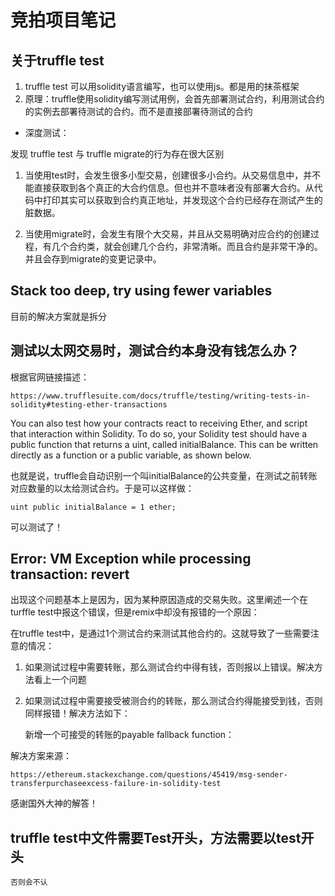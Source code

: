 # 竞拍项目笔记

## 关于truffle test

1. truffle test 可以用solidity语言编写，也可以使用js。都是用的抹茶框架
2. 原理：truffle使用solidity编写测试用例，会首先部署测试合约，利用测试合约的实例去部署待测试的合约。而不是直接部署待测试的合约

- 深度测试：

发现 truffle test 与 truffle migrate的行为存在很大区别

1. 当使用test时，会发生很多小型交易，创建很多小合约。从交易信息中，并不能直接获取到各个真正的大合约信息。但也并不意味者没有部署大合约。从代码中打印其实可以获取到合约真正地址，并发现这个合约已经存在测试产生的脏数据。

2. 当使用migrate时，会发生有限个大交易，并且从交易明确对应合约的创建过程，有几个合约类，就会创建几个合约，非常清晰。而且合约是非常干净的。并且会存到migrate的变更记录中。

##  Stack too deep, try using fewer variables

目前的解决方案就是拆分

## 测试以太网交易时，测试合约本身没有钱怎么办？

根据官网链接描述：

    https://www.trufflesuite.com/docs/truffle/testing/writing-tests-in-solidity#testing-ether-transactions

You can also test how your contracts react to receiving Ether, and script that interaction within Solidity. To do so, your Solidity test should have a public function that returns a uint, called initialBalance. This can be written directly as a function or a public variable, as shown below. 

也就是说，truffle会自动识别一个叫initialBalance的公共变量，在测试之前转账对应数量的以太给测试合约。于是可以这样做：

    uint public initialBalance = 1 ether;
可以测试了！

## Error: VM Exception while processing transaction: revert

出现这个问题基本上是因为，因为某种原因造成的交易失败。这里阐述一个在turffle test中报这个错误，但是remix中却没有报错的一个原因：

在truffle test中，是通过1个测试合约来测试其他合约的。这就导致了一些需要注意的情况：

1. 如果测试过程中需要转账，那么测试合约中得有钱，否则报以上错误。解决方法看上一个问题
2. 如果测试过程中需要接受被测合约的转账，那么测试合约得能接受到钱，否则同样报错！解决方法如下：

    新增一个可接受的转账的payable fallback function：

解决方案来源：

    https://ethereum.stackexchange.com/questions/45419/msg-sender-transferpurchaseexcess-failure-in-solidity-test

感谢国外大神的解答！
## truffle test中文件需要Test开头，方法需要以test开头

    否则会不认